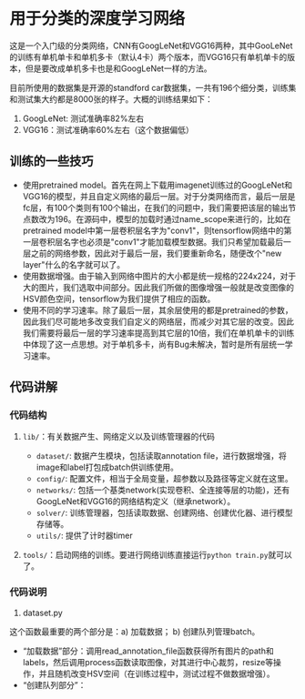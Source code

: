 # 用于分类的深度学习网络

这是一个入门级的分类网络，CNN有GoogLeNet和VGG16两种，其中GooLeNet的训练有单机单卡和单机多卡（默认4卡）两个版本，而VGG16只有单机单卡的版本，但是要改成单机多卡也是和GoogLeNet一样的方法。

目前所使用的数据集是开源的standford car数据集，一共有196个细分类，训练集和测试集大约都是8000张的样子。大概的训练结果如下：

1. GoogLeNet: 测试准确率82%左右
2. VGG16：测试准确率60%左右（这个数据偏低）

## 训练的一些技巧

* 使用pretrained model。首先在网上下载用imagenet训练过的GoogLeNet和VGG16的模型，并且自定义网络的最后一层。对于分类网络而言，最后一层是fc层，有100个类则有100个输出，在我们的问题中，我们需要把该层的输出节点数改为196。在源码中，模型的加载时通过name_scope来进行的，比如在pretrained model中第一层卷积层名字为"conv1"，则tensorflow网络中的第一层卷积层名字也必须是"conv1"才能加载模型数据。我们只希望加载最后一层之前的网络参数，因此对于最后一层，我们要重新命名，随便改个"new layer"什么的名字就可以了。
* 使用数据增强。由于输入到网络中图片的大小都是统一规格的224x224，对于大的图片，我们选取中间部分。因此我们所做的图像增强一般就是改变图像的HSV颜色空间，tensorflow为我们提供了相应的函数。
* 使用不同的学习速率。除了最后一层，其余层使用的都是pretrained的参数，因此我们尽可能地多改变我们自定义的网络层，而减少对其它层的改变。因此我们需要将最后一层的学习速率提高到其它层的10倍，我们在单机单卡的训练中体现了这一点思想。对于单机多卡，尚有Bug未解决，暂时是所有层统一学习速率。

## 代码讲解

### 代码结构
1. `lib/`：有关数据产生、网络定义以及训练管理器的代码
    * `dataset/`: 数据产生模块，包括读取annotation file，进行数据增强，将image和label打包成batch供训练使用。
    * `config/`: 配置文件，相当于全局变量，超参数以及路径等定义就在这里。
    * `networks/`: 包括一个基类network(实现卷积、全连接等层的功能)，还有GoogLeNet和VGG16的网络结构定义（继承network）。
    * `solver/`: 训练管理器，包括读取数据、创建网络、创建优化器、进行模型存储等。
    * `utils/`: 提供了计时器timer
    
2. `tools/`：启动网络的训练。要进行网络训练直接运行`python train.py`就可以了。

### 代码说明
1. dataset.py

这个函数最重要的两个部分是：a) 加载数据； b) 创建队列管理batch。
* “加载数据”部分：调用read_annotation_file函数获得所有图片的path和labels，然后调用process函数读取图像，对其进行中心裁剪，resize等操作，并且随机改变HSV空间（在训练过程中，测试过程不做数据增强）。
* “创建队列部分”：
